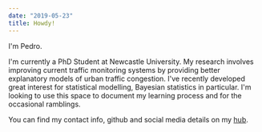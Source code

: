 ```yaml
---
date: "2019-05-23"
title: Howdy!
---
```


I'm Pedro.

I'm currently a PhD Student at Newcastle University. My research involves improving current traffic monitoring systems by providing better explanatory models of urban traffic congestion. I've recently developed great interest for statistical modelling, Bayesian statistics in particular. I'm looking to use this space to document my learning process and for the occasional ramblings.

You can find my contact info, github and social media details on my [hub](https://ppintosilva.com).
